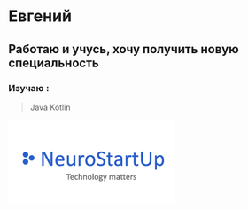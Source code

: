 # Евгений

## Работаю и учусь, хочу получить новую специальность
### Изучаю :

> Java
> Kotlin


![logo](img/logo.png)
